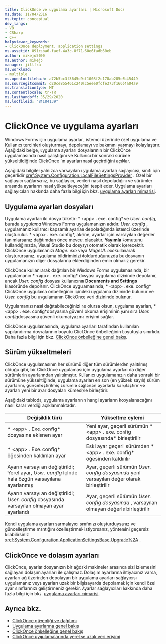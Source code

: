```yaml
---
title: ClickOnce ve uygulama ayarları | Microsoft Docs
ms.date: 11/04/2016
ms.topic: conceptual
dev_langs:
- VB
- CSharp
- C++
helpviewer_keywords:
- ClickOnce deployment, application settings
ms.assetid: 891caba6-faef-4a3c-8f71-60e6fadb60eb
author: mikejo5000
ms.author: mikejo
manager: jillfra
ms.workload:
- multiple
ms.openlocfilehash: a72b5bc3f3645d9af1008f2c178ab285e8b45449
ms.sourcegitcommit: d20ce855461c240ac5eee0fcfe373f166b4a04a9
ms.translationtype: MT
ms.contentlocale: tr-TR
ms.lasthandoff: 05/29/2020
ms.locfileid: "84184139"
---
```

# <a name="clickonce-and-application-settings"></a>ClickOnce ve uygulama ayarları
Windows Forms için uygulama ayarları, istemci üzerinde özel uygulama ve Kullanıcı tercihleri oluşturmayı, depolamayı ve bakımını yapmayı kolaylaştırır. Aşağıdaki belge, uygulama ayarları dosyalarının bir ClickOnce uygulamasında nasıl çalıştığını ve Kullanıcı bir sonraki sürüme yükseltildiğinde ClickOnce 'ın ayarları nasıl geçirdiğini açıklar.

 Aşağıdaki bilgiler yalnızca varsayılan uygulama ayarları sağlayıcısı, sınıfı için geçerlidir <xref:System.Configuration.LocalFileSettingsProvider> . Özel bir sağlayıcı sağlarsanız, bu sağlayıcı, verileri nasıl depoladığını ve sürümler arasında ayarlarını nasıl yükseltleyeceğini tespit eder. Uygulama ayarları sağlayıcıları hakkında daha fazla bilgi için bkz. [uygulama ayarları mimarisi](/dotnet/framework/winforms/advanced/application-settings-architecture).

## <a name="application-settings-files"></a>Uygulama ayarları dosyaları
 Uygulama ayarları iki dosya tüketir: * \<app> . exe. config* ve *User. config*, burada *uygulama* Windows Forms uygulamanızın adıdır. *User. config* , uygulamanız kullanıcı kapsamlı ayarları depoladığında istemci üzerinde oluşturulur. * \<app> . exe. config*, aksine, ayarlar için varsayılan değerler tanımlarsanız dağıtımdan önce mevcut olacaktır. **Yayımla** komutunu kullandığınızda, Visual Studio bu dosyayı otomatik olarak içerecektir. ClickOnce uygulamanızı *Mage. exe* veya *MageUI. exe*kullanarak oluşturursanız, uygulama bildiriminizi doldurduğunuzda bu dosyanın uygulamanızın diğer dosyalarına eklendiğinden emin olmanız gerekir.

 ClickOnce kullanılarak dağıtılan bir Windows Forms uygulamasında, bir uygulamanın * \<app> . exe. config* dosyası uygulama dizininde depolanır, ancak *User. config* dosyası kullanıcının **Documents and Settings** klasöründe depolanır. ClickOnce uygulamasında, * \<app> . exe. config* ClickOnce uygulama önbelleğinin içindeki uygulama dizininde bulunur ve *User. config* bu uygulamanın ClickOnce veri dizininde bulunur.

 Uygulamanızı nasıl dağıtabileceğinizi ne olursa olsun, uygulama ayarları, * \<app> . exe. config*dosyasına güvenli okuma erişiminin yanı sıra *User. config*dosyasına güvenli okuma/yazma erişimi sağlar.

 ClickOnce uygulamasında, uygulama ayarları tarafından kullanılan yapılandırma dosyalarının boyutu ClickOnce önbelleğinin boyutuyla sınırlıdır. Daha fazla bilgi için bkz. [ClickOnce önbelleğine genel bakış](../deployment/clickonce-cache-overview.md).

## <a name="version-upgrades"></a>Sürüm yükseltmeleri
 ClickOnce uygulamasının her sürümü diğer tüm sürümlerden yalıtılmış olduğu gibi, bir ClickOnce uygulaması için uygulama ayarları da diğer sürümlerin ayarlarından yalıtılmıştır. Kullanıcı uygulamanızın daha sonraki bir sürümüne yükselttiğinde, uygulama ayarları en son (en yüksek sayılı) sürüm ayarlarını, güncelleştirilmiş sürümle sağlanan ayarlarla karşılaştırır ve ayarları yeni bir ayar dosyaları kümesiyle birleştirir.

 Aşağıdaki tabloda, uygulama ayarlarının hangi ayarların kopyalanacağını nasıl karar verdiği açıklanmaktadır.

|Değişiklik türü|Yükseltme eylemi|
|--------------------|--------------------|
|* \<app> . Exe. config* dosyasına eklenen ayar|Yeni ayar, geçerli sürümün * \<app> . exe. config dosyasında* birleştirilir|
|* \<app> . Exe. config* öğesinden kaldırılan ayar|Eski ayar geçerli sürümden * \<app> . exe. config* öğesinden kaldırılır|
|Ayarın varsayılan değiştirildi; Yerel ayar, *User. config* içinde hala özgün varsayılana ayarlanmış|Ayar, geçerli sürümün *User. config dosyasında* yeni varsayılan değer olarak birleştirilir|
|Ayarın varsayılan değiştirildi; *User. config* dosyasında varsayılan olmayan ayar ayarlandı|Ayar, geçerli sürümün *User. config dosyasında* , varsayılan olmayan değerle birleştirilir|

Kendi uygulama ayarları sarmalayıcı sınıfınızı oluşturduysanız ve güncelleştirme mantığını özelleştirmek istiyorsanız, yöntemini geçersiz kılabilirsiniz <xref:System.Configuration.ApplicationSettingsBase.Upgrade%2A> .

## <a name="clickonce-and-roaming-settings"></a>ClickOnce ve dolaşım ayarları
 ClickOnce, ayarlar dosyanızın bir ağdaki makineler arasında sizi izlemesini sağlayan dolaşım ayarları ile çalışmaz. Dolaşım ayarlarına ihtiyacınız varsa, ayarları ağ üzerinden depolayan bir uygulama ayarları sağlayıcısı uygulamanız veya ayarları uzak bir bilgisayarda depolamak için kendi özel ayar sınıflarınızı geliştirmeniz gerekir. Ayarlar sağlayıcıları hakkında daha fazla bilgi için bkz. [uygulama ayarları mimarisi](/dotnet/framework/winforms/advanced/application-settings-architecture).

## <a name="see-also"></a>Ayrıca bkz.
- [ClickOnce güvenliği ve dağıtımı](../deployment/clickonce-security-and-deployment.md)
- [Uygulama ayarlarına genel bakış](/dotnet/framework/winforms/advanced/application-settings-overview)
- [ClickOnce önbelleğine genel bakış](../deployment/clickonce-cache-overview.md)
- [ClickOnce uygulamalarında yerel ve uzak veri erişimi](../deployment/accessing-local-and-remote-data-in-clickonce-applications.md)
